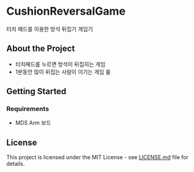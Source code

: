 # CushionReversalGame
터치 패드를 이용한 방석 뒤집기 게임기 

## About the Project

- 터치패드를 누르면 방석이 뒤집히는 게임
- 1분동안 많이 뒤집는 사람이 이기는 게임 룰



## Getting Started

### Requirements

- MDS Arm 보드

  

## License

This project is licensed under the MIT License - see [LICENSE.md](https://github.com/JihunDev/Docs/blob/master/LICENSE.md) file for details.